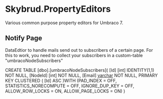 # Skybrud.PropertyEditors
Various common purpose property editors for Umbraco 7.


## Notify Page
DataEdtior to handle mails send out to subscribers of a certain page. For this to work, you need to collect your subscribers in a custom-table "umbracoNodeSubscribers" 

CREATE TABLE [dbo].[umbracoNodeSubscribers](
	[Id] [int] IDENTITY(1,1) NOT NULL,
	[NodeId] [int] NOT NULL,
	[Email] [varchar](256) NOT NULL,
PRIMARY KEY CLUSTERED 
(
	[Id] ASC
)WITH (PAD_INDEX = OFF, STATISTICS_NORECOMPUTE = OFF, IGNORE_DUP_KEY = OFF, ALLOW_ROW_LOCKS = ON, ALLOW_PAGE_LOCKS = ON)
)


